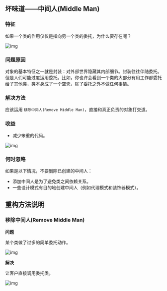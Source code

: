 ## 坏味道——中间人(Middle Man)

### 特征

如果一个类的作用仅仅是指向另一个类的委托，为什么要存在呢？

![img](http://dunwu.test.upcdn.net/images/refactor/middle-man-1.png)

### 问题原因

对象的基本特征之一就是封装：对外部世界隐藏其内部细节。封装往往伴随委托。但是人们可能过度运用委托。比如，你也许会看到一个类的大部分有用工作都委托给了其他类，类本身成了一个空壳，除了委托之外不做任何事情。

### 解决方法

应该运用 `移除中间人(Remove Middle Man)`，直接和真正负责的对象打交道。

### 收益

- 减少笨重的代码。

![img](http://dunwu.test.upcdn.net/images/refactor/middle-man-2.png)

### 何时忽略

如果是以下情况，不要删除已创建的中间人：

- 添加中间人是为了避免类之间依赖关系。
- 一些设计模式有目的地创建中间人（例如代理模式和装饰器模式）。

## 重构方法说明

### 移除中间人(Remove Middle Man)

**问题**

某个类做了过多的简单委托动作。

![img](http://dunwu.test.upcdn.net/images/refactor/remove-middle-man-before.png)

**解决**

让客户直接调用委托类。

![img](http://dunwu.test.upcdn.net/images/refactor/remove-middle-man-after.png)
